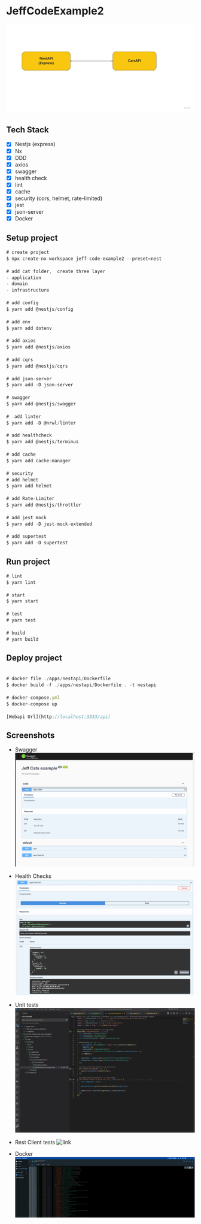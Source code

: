 # JeffCodeExample2

![swagger](doc/nestapi-system.jpg)

## Tech Stack

- [x] Nestjs (express)
- [x] Nx
- [x] DDD
- [x] axios
- [x] swagger
- [x] health check
- [x] lint
- [x] cache
- [x] security (cors, helmet, rate-limited)
- [x] jest
- [x] json-server
- [x] Docker

## Setup project

```javascript
# create project
$ npx create-nx-workspace jeff-code-example2 --preset=nest

# add cat folder,  create three layer
- application
- domain
- infrastructure

# add config
$ yarn add @nestjs/config

# add env
$ yarn add dotenv

# add axios
$ yarn add @nestjs/axios

# add cqrs
$ yarn add @nestjs/cqrs

# add json-server
$ yarn add -D json-server

# swagger
$ yarn add @nestjs/swagger

#  add linter
$ yarn add -D @nrwl/linter

# add healthcheck
$ yarn add @nestjs/terminus

# add cache
$ yarn add cache-manager

# security
# add helmet
$ yarn add helmet

# add Rate-Limiter
$ yarn add @nestjs/throttler

# add jest mock
$ yarn add -D jest-mock-extended

# add supertest
$ yarn add -D supertest
```

## Run project

```javascript
# lint
$ yarn lint

# start
$ yarn start

# test
# yarn test

# build
# yarn build
```

## Deploy project

```javascript

# docker file ./apps/nestapi/Dockerfile
$ docker build -f ./apps/nestapi/Dockerfile . -t nestapi

# docker-compose.yml
$ docker-compose up

[Webapi Url](http://localhost:3333/api)
```

## Screenshots

- Swagger
  ![swagger](doc/swagger.JPG)

- Health Checks
  ![health](doc/health-check.JPG)

- Unit tests
  ![link](doc/unit-test.JPG)

- Rest Client tests
  ![link](doc/rest-client2.gif)

- Docker
  ![link](doc/docker.JPG)
